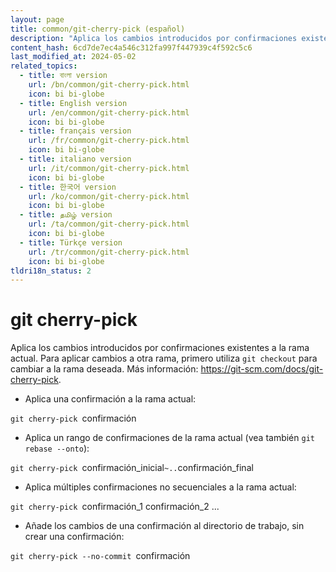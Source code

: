 ```yaml
---
layout: page
title: common/git-cherry-pick (español)
description: "Aplica los cambios introducidos por confirmaciones existentes a la rama actual."
content_hash: 6cd7de7ec4a546c312fa997f447939c4f592c5c6
last_modified_at: 2024-05-02
related_topics:
  - title: বাংলা version
    url: /bn/common/git-cherry-pick.html
    icon: bi bi-globe
  - title: English version
    url: /en/common/git-cherry-pick.html
    icon: bi bi-globe
  - title: français version
    url: /fr/common/git-cherry-pick.html
    icon: bi bi-globe
  - title: italiano version
    url: /it/common/git-cherry-pick.html
    icon: bi bi-globe
  - title: 한국어 version
    url: /ko/common/git-cherry-pick.html
    icon: bi bi-globe
  - title: தமிழ் version
    url: /ta/common/git-cherry-pick.html
    icon: bi bi-globe
  - title: Türkçe version
    url: /tr/common/git-cherry-pick.html
    icon: bi bi-globe
tldri18n_status: 2
---
```

# git cherry-pick

Aplica los cambios introducidos por confirmaciones existentes a la rama actual.
Para aplicar cambios a otra rama, primero utiliza `git checkout` para cambiar a la rama deseada.
Más información: <https://git-scm.com/docs/git-cherry-pick>.

- Aplica una confirmación a la rama actual:

`git cherry-pick `<span class="tldr-var badge badge-pill bg-dark-lm bg-white-dm text-white-lm text-dark-dm font-weight-bold">confirmación</span>

- Aplica un rango de confirmaciones de la rama actual (vea también `git rebase --onto`):

`git cherry-pick `<span class="tldr-var badge badge-pill bg-dark-lm bg-white-dm text-white-lm text-dark-dm font-weight-bold">confirmación_inicial</span>`~..`<span class="tldr-var badge badge-pill bg-dark-lm bg-white-dm text-white-lm text-dark-dm font-weight-bold">confirmación_final</span>

- Aplica múltiples confirmaciones no secuenciales a la rama actual:

`git cherry-pick `<span class="tldr-var badge badge-pill bg-dark-lm bg-white-dm text-white-lm text-dark-dm font-weight-bold">confirmación_1 confirmación_2 ...</span>

- Añade los cambios de una confirmación al directorio de trabajo, sin crear una confirmación:

`git cherry-pick --no-commit `<span class="tldr-var badge badge-pill bg-dark-lm bg-white-dm text-white-lm text-dark-dm font-weight-bold">confirmación</span>
